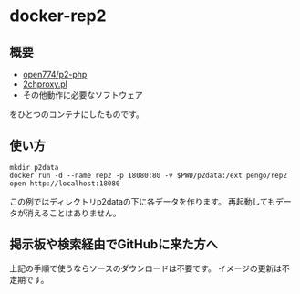 # docker-rep2

## 概要

- [open774/p2-php](https://github.com/open774/p2-php)
- [2chproxy.pl](http://github.com/yama-natuki/2chproxy.pl)
- その他動作に必要なソフトウェア

をひとつのコンテナにしたものです。

## 使い方

```shell
mkdir p2data
docker run -d --name rep2 -p 18080:80 -v $PWD/p2data:/ext pengo/rep2
open http://localhost:18080
```

この例ではディレクトリp2dataの下に各データを作ります。
再起動してもデータが消えることはありません。

## 掲示板や検索経由でGitHubに来た方へ

上記の手順で使うならソースのダウンロードは不要です。
イメージの更新は不定期です。
